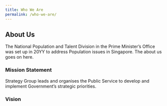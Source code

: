 ```yaml
---
title: Who We Are
permalink: /who-we-are/
---
```


## About Us
The National Population and Talent Division in the Prime Minister’s Office was set up in <Month> 20YY to address Population issues in Singapore. The about us goes on here.  

### Mission Statement
Strategy Group leads and organises the Public Service to develop and implement Government’s strategic priorities.  

### Vision
<Vision here>
  

